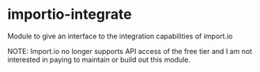 # importio-integrate
Module to give an interface to the integration capabilities of import.io

NOTE: Import.io no longer supports API access of the free tier and I am not interested in paying to maintain or build out this module.

